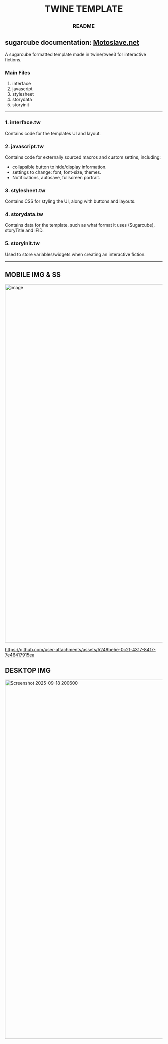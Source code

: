 # <p align="center">TWINE TEMPLATE</p>
### <p align="center">README</p>

sugarcube documentation: [Motoslave.net](https://www.motoslave.net/sugarcube/2/docs/#guide-installation)
---
A sugarcube formatted template made in twine/twee3 for interactive fictions.

### Main Files
1. interface
2. javascript
3. stylesheet
4. storydata
5. storyinit

---
### 1. interface.tw
Contains code for the templates UI and layout.

### 2. javascript.tw
Contains code for externally sourced macros and custom settins, including:
- collapsible button to hide/display information.
- settings to change: font, font-size, themes.
- Notifications, autosave, fullscreen portrait. 

### 3. stylesheet.tw
Contains CSS for styling the UI, along with buttons and layouts. 

### 4. storydata.tw
Contains data for the template, such as what format it uses (Sugarcube), storyTitle and IFID.

### 5. storyinit.tw
Used to store variables/widgets when creating an interactive fiction. 

---
## MOBILE IMG & SS
<img width="1005" height="1145" alt="image" src="https://github.com/user-attachments/assets/7b64e10a-7404-4562-a9d8-6ec9471fc895" />

https://github.com/user-attachments/assets/5249be5e-0c2f-4317-84f7-7e46417915ea

## DESKTOP IMG
<img width="2015" height="1149" alt="Screenshot 2025-09-18 200600" src="https://github.com/user-attachments/assets/41e4c926-6d72-4c4e-85b4-744716eb410b" />
